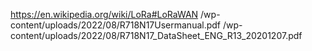 https://en.wikipedia.org/wiki/LoRa#LoRaWAN
/wp-content/uploads/2022/08/R718N17Usermanual.pdf
/wp-content/uploads/2022/08/R718N17_DataSheet_ENG_R13_20201207.pdf
